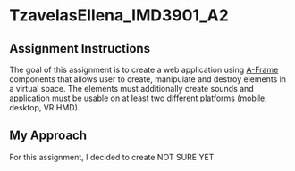 # TzavelasEllena_IMD3901_A2

## Assignment Instructions

The goal of this assignment is to create a web application using [A-Frame]('https://aframe.io/docs/1.5.0/introduction/') components that allows user to create, manipulate and destroy elements in a virtual space. The elements must additionally create sounds and application must be usable on at least two different platforms (mobile, desktop, VR HMD).

## My Approach

 For this assignment, I decided to create NOT SURE YET
